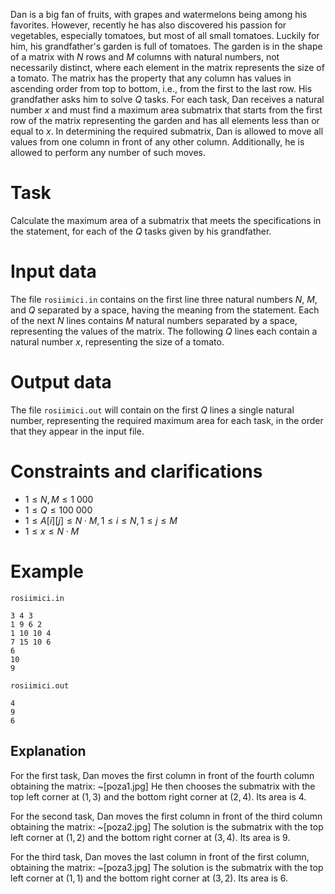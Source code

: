 
Dan is a big fan of fruits, with grapes and watermelons being among his favorites. However, recently he has also discovered his passion for vegetables, especially tomatoes, but most of all small tomatoes. Luckily for him, his grandfather's garden is full of tomatoes.
The garden is in the shape of a matrix with $N$ rows and $M$ columns with natural numbers, not necessarily distinct, where each element in the matrix represents the size of a tomato. The matrix has the property that any column has values in ascending order from top to bottom, i.e., from the first to the last row. His grandfather asks him to solve $Q$ tasks. For each task, Dan receives a natural number $x$ and must find a maximum area submatrix that starts from the first row of the matrix representing the garden and has all elements less than or equal to $x$. In determining the required submatrix, Dan is allowed to move all values from one column in front of any other column. Additionally, he is allowed to perform any number of such moves.

# Task

Calculate the maximum area of a submatrix that meets the specifications in the statement, for each of the $Q$ tasks given by his grandfather.

# Input data

The file `rosiimici.in` contains on the first line three natural numbers $N$, $M$, and $Q$ separated by a space, having the meaning from the statement.
Each of the next $N$ lines contains $M$ natural numbers separated by a space, representing the values of the matrix.
The following $Q$ lines each contain a natural number $x$, representing the size of a tomato.

# Output data

The file `rosiimici.out` will contain on the first $Q$ lines a single natural number, representing the required maximum area for each task, in the order that they appear in the input file.

# Constraints and clarifications

* $1 \leq N, M \leq 1 \ 000$
* $1 \leq Q \leq 100 \ 000$
* $1 \leq A[i][j] \leq N \cdot M, 1 \leq i \leq N, 1 \leq j \leq M$
* $1 \leq x \leq N \cdot M$

# Example

`rosiimici.in`
```
3 4 3
1 9 6 2
1 10 10 4
7 15 10 6
6
10
9
```

`rosiimici.out`
```
4
9
6
```

## Explanation

For the first task, Dan moves the first column in front of the fourth column obtaining the matrix:
~[poza1.jpg]
He then chooses the submatrix with the top left corner at $(1,3)$ and the bottom right corner at $(2, 4)$. Its area is $4$.

For the second task, Dan moves the first column in front of the third column obtaining the matrix:
~[poza2.jpg]
The solution is the submatrix with the top left corner at $(1,2)$ and the bottom right corner at $(3, 4)$. Its area is $9$.

For the third task, Dan moves the last column in front of the first column, obtaining the matrix:
~[poza3.jpg]
The solution is the submatrix with the top left corner at $(1,1)$ and the bottom right corner at $(3, 2)$. Its area is $6$.
```
